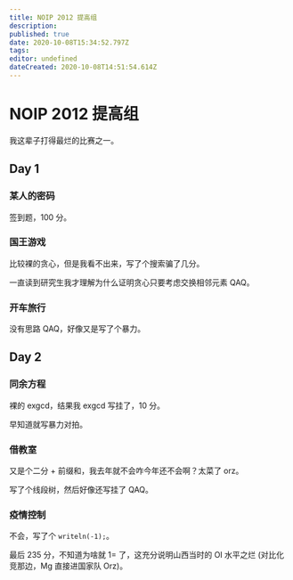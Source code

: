 ```yaml
---
title: NOIP 2012 提高组
description: 
published: true
date: 2020-10-08T15:34:52.797Z
tags: 
editor: undefined
dateCreated: 2020-10-08T14:51:54.614Z
---
```


# NOIP 2012 提高组

我这辈子打得最烂的比赛之一。

## Day 1

### 某人的密码

签到题，100 分。

### 国王游戏

比较裸的贪心，但是我看不出来，写了个搜索骗了几分。

一直读到研究生我才理解为什么证明贪心只要考虑交换相邻元素 QAQ。

### 开车旅行

没有思路 QAQ，好像又是写了个暴力。

## Day 2

### 同余方程

裸的 exgcd，结果我 exgcd 写挂了，10 分。

早知道就写暴力对拍。

### 借教室

又是个二分 + 前缀和，我去年就不会咋今年还不会啊？太菜了 orz。

写了个线段树，然后好像还写挂了 QAQ。

### 疫情控制

不会，写了个 `writeln(-1);`。

最后 235 分，不知道为啥就 1= 了，这充分说明山西当时的 OI 水平之烂 (对比化竞那边，Mg 直接进国家队 Orz)。